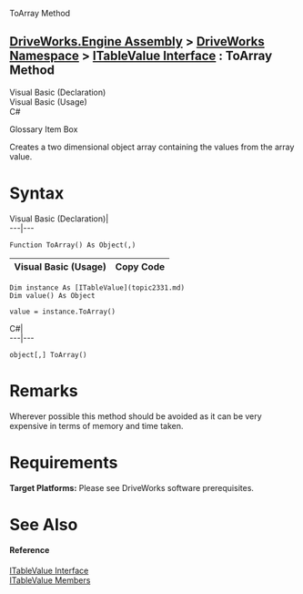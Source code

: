 ToArray Method   
  
[DriveWorks.Engine Assembly](topic2156.md) > [DriveWorks Namespace](topic2159.md) > [ITableValue Interface](topic2331.md) : ToArray Method  
---  
  
Visual Basic (Declaration)    
Visual Basic (Usage)    
C# 

Glossary Item Box

Creates a two dimensional object array containing the values from the array value. 

# Syntax

Visual Basic (Declaration)|   
---|---  
      
    
    Function ToArray() As Object(,)  
  
Visual Basic (Usage)| Copy Code  
---|---  
      
    
    Dim instance As [ITableValue](topic2331.md)
    Dim value() As Object
     
    value = instance.ToArray()  
  
C#|   
---|---  
      
    
    object[,] ToArray()  
  
# Remarks

Wherever possible this method should be avoided as it can be very expensive in terms of memory and time taken.

# Requirements

**Target Platforms:** Please see DriveWorks software prerequisites.

# See Also

#### Reference

[ITableValue Interface](topic2331.md)   
[ITableValue Members](topic2332.md)


